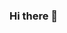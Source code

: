 ### Hi there 👋

<!--
**parth-vedaha/parth-vedaha** is a ✨ _special_ ✨ repository because its `README.md` (this file) appears on your GitHub profile.

Here are some ideas to get you started:

- 🔭 I’m currently working on react.js and node.js and thier framework(Koa and Next.js).
- 🌱 I’m currently learning Competitive Programming.
- 👯 I’m looking to collaborate on Hectabit.com
- 🤔 I’m looking for help with Competitive Programming.
- 💬 Ask me about about Shopify application.
- 📫 How to reach me: LinkedIn - Parth D Gondaliya
- 😄 Pronouns: Parth
- ⚡ Fun fact: computer is smater than human being.
-->
